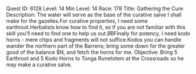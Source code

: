 Quest ID: 6128
Level: 14
Min Level: 14
Race: 178
Title: Gathering the Cure
Description: The water will serve as the base of the curative salve I shall make for the gazelles.For curative properties, I need some earthroot.Herbalists know how to find it, so if you are not familiar with this skill you'll need to find one to help us out.$B$BFinally for potency, I need kodo horns - mere chips and fragments will not suffice.Kodos you can handle wander the northern part of the Barrens; bring some down for the greater good of the balance $N, and fetch the horns for me.
Objective: Bring 5 Earthroot and 5 Kodo Horns to Tonga Runetotem at the Crossroads so he may make a curative salve.
